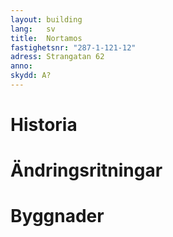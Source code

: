 ```yaml
---
layout: building
lang:   sv
title:  Nortamos
fastighetsnr: "287-1-121-12"
adress: Strangatan 62
anno:
skydd: A?
---
```


# Historia

# Ändringsritningar

# Byggnader
